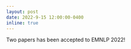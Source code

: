 ```yaml
---
layout: post
date: 2022-9-15 12:00:00-0400
inline: true
---
```


Two papers has been accepted to EMNLP 2022!